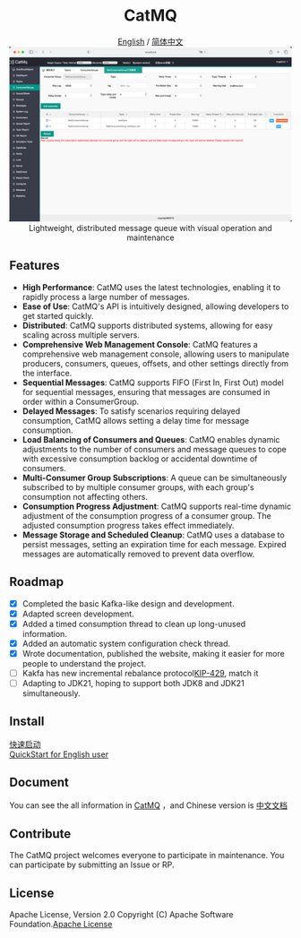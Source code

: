 <div align="center">
<h1 align="center">CatMQ</h1>

[English](./README.md) / [简体中文](./README_CN.md)
![img.png](img.png)
Lightweight, distributed message queue with visual operation and maintenance
</div>

## Features

- **High Performance**: CatMQ uses the latest technologies, enabling it to rapidly process a large number of messages.
- **Ease of Use**: CatMQ's API is intuitively designed, allowing developers to get started quickly.
- **Distributed**: CatMQ supports distributed systems, allowing for easy scaling across multiple servers.
- **Comprehensive Web Management Console**: CatMQ features a comprehensive web management console, allowing users to manipulate producers, consumers, queues, offsets, and other settings directly from the interface.
- **Sequential Messages**: CatMQ supports FIFO (First In, First Out) model for sequential messages, ensuring that messages are consumed in order within a ConsumerGroup.
- **Delayed Messages**: To satisfy scenarios requiring delayed consumption, CatMQ allows setting a delay time for message consumption.
- **Load Balancing of Consumers and Queues**: CatMQ enables dynamic adjustments to the number of consumers and message queues to cope with excessive consumption backlog or accidental downtime of consumers.
- **Multi-Consumer Group Subscriptions**: A queue can be simultaneously subscribed to by multiple consumer groups, with each group's consumption not affecting others.
- **Consumption Progress Adjustment**: CatMQ supports real-time dynamic adjustment of the consumption progress of a consumer group. The adjusted consumption progress takes effect immediately.
- **Message Storage and Scheduled Cleanup**: CatMQ uses a database to persist messages, setting an expiration time for each message. Expired messages are automatically removed to prevent data overflow.


## Roadmap
- [x] Completed the basic Kafka-like design and development.
- [x] Adapted screen development.
- [x] Added a timed consumption thread to clean up long-unused information.
- [x] Added an automatic system configuration check thread.
- [x] Wrote documentation, published the website, making it easier for more people to understand the project.
- [ ] Kakfa has new incremental rebalance protocol[KIP-429](https://cwiki.apache.org/confluence/display/KAFKA/KIP-429%3A+Kafka+Consumer+Incremental+Rebalance+Protocol), match it
- [ ] Adapting to JDK21, hoping to support both JDK8 and JDK21 simultaneously.

## Install
[快速启动](https://iambiglee.github.io/docs/example/quickstart/)  
[QuickStart for English user](https://iambiglee.github.io/en/docs/example/quickstart/)

## Document
You can see the all information in [CatMQ](https://iambiglee.github.io/en/docs/example/introduce/) ，and Chinese version is [中文文档](https://iambiglee.github.io/docs/example/introduce/)

## Contribute
The CatMQ project welcomes everyone to participate in maintenance. You can participate by submitting an Issue or RP.

## License
Apache License, Version 2.0 Copyright (C) Apache Software Foundation.[Apache License](https://www.apache.org/licenses/LICENSE-2.0.html)
